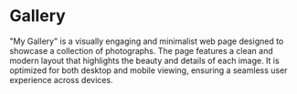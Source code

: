 # Gallery
 "My Gallery" is a visually engaging and minimalist web page designed to showcase a collection of photographs. The page features a clean and modern layout that highlights the beauty and details of each image. It is optimized for both desktop and mobile viewing, ensuring a seamless user experience across devices.
